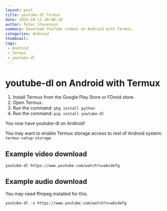 ```yaml
---
layout: post
title: youtube-dl Termux
date: 2019-10-11 20:08:10
author: Peter Stevenson
summary: Download YouTube videos on Android with Termux.
categories: Android
thumbnail:
tags:
 - Android
 - Termux
 - youtube-dl
---
```


# youtube-dl on Android with Termux

1. Install Termux from the Google Play Store or FDroid store.
2. Open Termux.
3. Run the command: `pkg install python`
4. Run the command: `pip install youtube-dl`

You now have youtube-dl on Android!

You may want to enable Termux storage access to rest of Android system: `termux-setup-storage`

## Example video download

`youtube-dl https://www.youtube.com/watch?v=abcdefg`

## Example audio download

You may need ffmpeg installed for this.

`youtube-dl -x https://www.youtube.com/watch?v=abcdefg`
